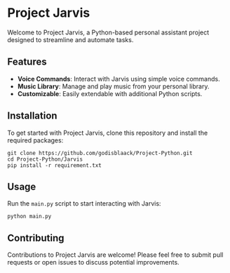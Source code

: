 # Project Jarvis

Welcome to Project Jarvis, a Python-based personal assistant project designed to streamline and automate tasks.

## Features
- **Voice Commands**: Interact with Jarvis using simple voice commands.
- **Music Library**: Manage and play music from your personal library.
- **Customizable**: Easily extendable with additional Python scripts.

## Installation
To get started with Project Jarvis, clone this repository and install the required packages:
```
git clone https://github.com/godisblaack/Project-Python.git
cd Project-Python/Jarvis
pip install -r requirement.txt
```

## Usage
Run the `main.py` script to start interacting with Jarvis:
```
python main.py
```

## Contributing
Contributions to Project Jarvis are welcome! Please feel free to submit pull requests or open issues to discuss potential improvements.